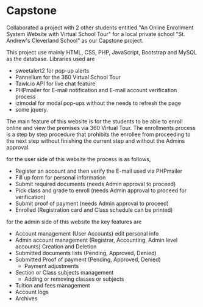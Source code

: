 # Capstone
Collaborated a project with 2 other students entitled "An Online Enrollment System Website with Virtual School Tour" for a local private school "St. Andrew's Cleverland School" as our Capstone project.

This project use mainly HTML, CSS, PHP, JavaScript, Bootstrap and MySQL as the database. 
Libraries used are
 - sweetalert2 for pop-up alerts
 - Pannellum for the 360 Virtual School Tour
 - Tawk.io API for live chat feature
 - PHPmailer for E-mail notification and E-mail account verification process
 - izimodal for modal pop-ups without the needs to refresh the page
 - some jquery.

The main feature of this website is for the students to be able to enroll online and view the premises via 360 Virtual Tour. The enrollments process is a step by step procedure that prohibits the enrollee from proceeding to the next step without finishing the current step and without the Admins approval. 

for the user side of this website the process is as follows, 
 - Register an account and then verify the E-mail used via PHPmailer
 - Fill up form for personal information
 - Submit required documents (needs Admin approval to proceed)
 - Pick class and grade to enroll (needs Admin approval to proceed for verification)
 - Submit proof of payment (needs Admin approval to proceed)
 - Enrolled (Registration card and Class schedule can be printed)

for the admin side of this website the key features are
 - Account management (User Accounts) edit personal info
 - Admin account management (Registrar, Accounting, Admin level accounts) Creation and Deletion
 - Submitted documents lists (Pending, Approved, Denied) 
 - Submitted Proof of payment (Pending, Approved, Denied)
   - Payment adjustments
 - Section or Class subjects management 
   - Adding or removing classes or subjects
 - Tuition and fees management
 - Account logs
 - Archives
